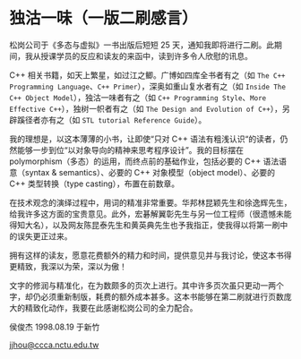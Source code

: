 # 独沽一味（一版二刷感言）

松岗公司于《多态与虚拟》一书出版后短短 25 天，通知我即将进行二刷。此期间，我从授课学员的反应和读友的来函中，读到许多令人欣慰的讯息。

C++ 相关书籍，如天上繁星，如过江之鲫。广博如四库全书者有之（如 `The C++ Programming Language`、`C++ Primer`），深奥如重山复水者有之（如 `Inside The C++ Object Model`），独沽一味者有之（如 `C++ Programming Style`、`More Effective C++`），独树一帜者有之（如 `The Design and Evolution of C++`），另辟蹊径者亦有之（如 `STL tutorial Reference Guide`）。

我的理想是，以这本薄薄的小书，让即使“只对 C++ 语法有粗浅认识“的读者，仍然能够一步到位“以对象导向的精神来思考程序设计”。我的目标摆在 polymorphism（多态）的运用，而终点前的基础作业，包括必要的 C++ 语法语意（syntax & semantics）、必要的 C++ 对象模型（object model）、必要的 C++ 类型转换（type casting），布置在前数章。

在技术观念的演绎过程中，用词的精准非常重要。华邦林昆颖先生和徐逸辉先生，给我许多这方面的宝贵意见。此外，宏碁解翼彰先生与另一位工程师（很遗憾未能得知大名），以及网友陈昆泰先生和黄英典先生也予我指正，使我得以将第一刷中的误失更正过来。

拥有这样的读友，愿意花费额外的精力和时间，提供意见并与我讨论，使这本书得更精致，我深以为荣，深以为傲！

文字的修润与精准化，在为数颇多的页次上进行。其中许多页次虽只更动一两个字，却仍必须重新制版，耗费的额外成本甚多。这本书能够在第二刷就进行页数庞大的精致化动作，我要在此感谢松岗公司的全力配合。

侯俊杰 1998.08.19 于新竹

jjhou@ccca.nctu.edu.tw